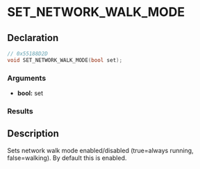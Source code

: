 # SET_NETWORK_WALK_MODE

## Declaration
```cpp
// 0x55188D2D
void SET_NETWORK_WALK_MODE(bool set);
```

### Arguments
- **bool:** set

### Results

## Description
Sets network walk mode enabled/disabled (true=always running, false=walking). By default this is enabled.